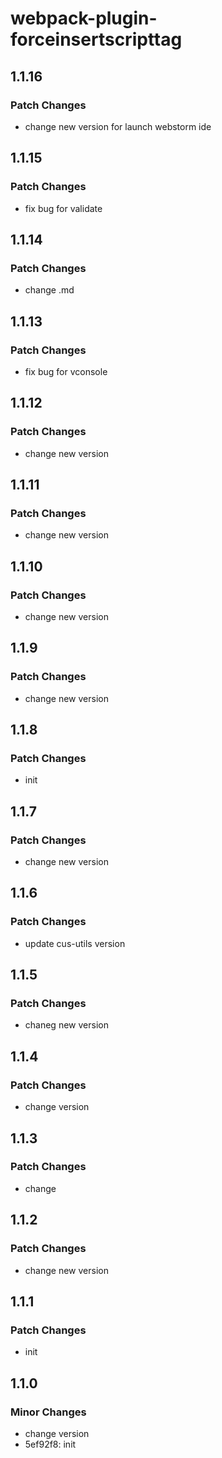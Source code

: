 # webpack-plugin-forceinsertscripttag

## 1.1.16

### Patch Changes

-   change new version for launch webstorm ide

## 1.1.15

### Patch Changes

-   fix bug for validate

## 1.1.14

### Patch Changes

-   change .md

## 1.1.13

### Patch Changes

-   fix bug for vconsole

## 1.1.12

### Patch Changes

-   change new version

## 1.1.11

### Patch Changes

-   change new version

## 1.1.10

### Patch Changes

-   change new version

## 1.1.9

### Patch Changes

-   change new version

## 1.1.8

### Patch Changes

-   init

## 1.1.7

### Patch Changes

-   change new version

## 1.1.6

### Patch Changes

-   update cus-utils version

## 1.1.5

### Patch Changes

-   chaneg new version

## 1.1.4

### Patch Changes

-   change version

## 1.1.3

### Patch Changes

-   change

## 1.1.2

### Patch Changes

-   change new version

## 1.1.1

### Patch Changes

-   init

## 1.1.0

### Minor Changes

-   change version
-   5ef92f8: init
